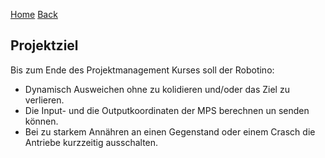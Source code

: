 [Home](home) [Back](DokuSolidus)  
  
## Projektziel  

Bis zum Ende des Projektmanagement Kurses soll der Robotino:  
  
- Dynamisch Ausweichen ohne zu kolidieren und/oder das Ziel zu verlieren.  
- Die Input- und die Outputkoordinaten der MPS berechnen un senden können.  
- Bei zu starkem Annähren an einen Gegenstand oder einem Crasch die Antriebe kurzzeitig ausschalten.
